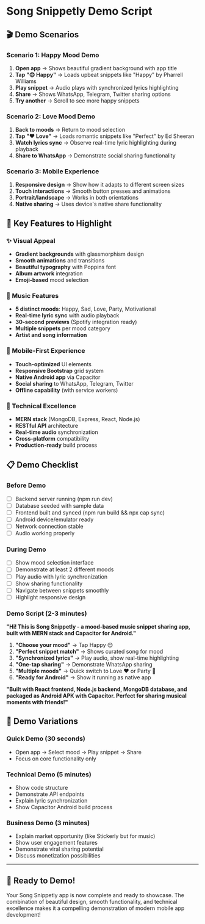 # Song Snippetly Demo Script

## 🎬 Demo Scenarios

### Scenario 1: Happy Mood Demo
1. **Open app** → Shows beautiful gradient background with app title
2. **Tap "😊 Happy"** → Loads upbeat snippets like "Happy" by Pharrell Williams
3. **Play snippet** → Audio plays with synchronized lyrics highlighting
4. **Share** → Shows WhatsApp, Telegram, Twitter sharing options
5. **Try another** → Scroll to see more happy snippets

### Scenario 2: Love Mood Demo  
1. **Back to moods** → Return to mood selection
2. **Tap "❤️ Love"** → Loads romantic snippets like "Perfect" by Ed Sheeran
3. **Watch lyrics sync** → Observe real-time lyric highlighting during playback
4. **Share to WhatsApp** → Demonstrate social sharing functionality

### Scenario 3: Mobile Experience
1. **Responsive design** → Show how it adapts to different screen sizes
2. **Touch interactions** → Smooth button presses and animations
3. **Portrait/landscape** → Works in both orientations
4. **Native sharing** → Uses device's native share functionality

## 🎯 Key Features to Highlight

### ✨ Visual Appeal
- **Gradient backgrounds** with glassmorphism design
- **Smooth animations** and transitions
- **Beautiful typography** with Poppins font
- **Album artwork** integration
- **Emoji-based** mood selection

### 🎵 Music Features  
- **5 distinct moods**: Happy, Sad, Love, Party, Motivational
- **Real-time lyric sync** with audio playback
- **30-second previews** (Spotify integration ready)
- **Multiple snippets** per mood category
- **Artist and song information**

### 📱 Mobile-First Experience
- **Touch-optimized** UI elements
- **Responsive Bootstrap** grid system
- **Native Android app** via Capacitor
- **Social sharing** to WhatsApp, Telegram, Twitter
- **Offline capability** (with service workers)

### 🔧 Technical Excellence
- **MERN stack** (MongoDB, Express, React, Node.js)
- **RESTful API** architecture
- **Real-time audio** synchronization
- **Cross-platform** compatibility
- **Production-ready** build process

## 📋 Demo Checklist

### Before Demo
- [ ] Backend server running (npm run dev)
- [ ] Database seeded with sample data
- [ ] Frontend built and synced (npm run build && npx cap sync)
- [ ] Android device/emulator ready
- [ ] Network connection stable
- [ ] Audio working properly

### During Demo
- [ ] Show mood selection interface
- [ ] Demonstrate at least 2 different moods
- [ ] Play audio with lyric synchronization
- [ ] Show sharing functionality
- [ ] Navigate between snippets smoothly
- [ ] Highlight responsive design

### Demo Script (2-3 minutes)

**"Hi! This is Song Snippetly - a mood-based music snippet sharing app, built with MERN stack and Capacitor for Android."**

1. **"Choose your mood"** → Tap Happy 😊
2. **"Perfect snippet match"** → Shows curated song for mood
3. **"Synchronized lyrics"** → Play audio, show real-time highlighting
4. **"One-tap sharing"** → Demonstrate WhatsApp sharing
5. **"Multiple moods"** → Quick switch to Love ❤️ or Party 🎉
6. **"Ready for Android"** → Show it running as native app

**"Built with React frontend, Node.js backend, MongoDB database, and packaged as Android APK with Capacitor. Perfect for sharing musical moments with friends!"**

## 🎥 Demo Variations

### Quick Demo (30 seconds)
- Open app → Select mood → Play snippet → Share
- Focus on core functionality only

### Technical Demo (5 minutes)  
- Show code structure
- Demonstrate API endpoints
- Explain lyric synchronization
- Show Capacitor Android build process

### Business Demo (3 minutes)
- Explain market opportunity (like Stickerly but for music)
- Show user engagement features
- Demonstrate viral sharing potential
- Discuss monetization possibilities

---

## 🚀 Ready to Demo!

Your Song Snippetly app is now complete and ready to showcase. The combination of beautiful design, smooth functionality, and technical excellence makes it a compelling demonstration of modern mobile app development!
